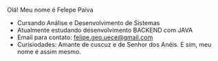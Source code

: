 Olá! Meu nome é Felepe Paiva

- Cursando Análise e Desenvolvimento de Sistemas
- Atualmente estudando desenvolvimento BACKEND com JAVA
- Email para contato: felipe.geo.uece@gmail.com
- Curisiodades: Amante de cuscuz e de Senhor dos Anéis. E sim, meu nome é assim mesmo.         
